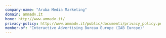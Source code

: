```yaml
---
company-name: "Aruba Media Marketing"
domain: ammadv.it
home: http://www.ammadv.it/
privacy-policy: http://www.ammadv.it/public/documenti/privacy_policy.pdf
member-of: "Interactive Advertising Bureau Europe (IAB Europe)"
---
```




